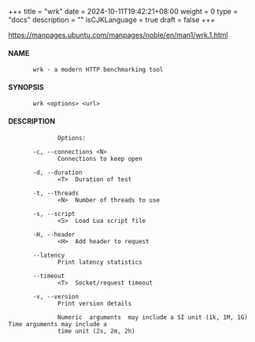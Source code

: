+++
title = "wrk"
date = 2024-10-11T19:42:21+08:00
weight = 0
type = "docs"
description = ""
isCJKLanguage = true
draft = false
+++

https://manpages.ubuntu.com/manpages/noble/en/man1/wrk.1.html

#### **NAME**

```
       wrk - a modern HTTP benchmarking tool
```

#### **SYNOPSIS**

```
       wrk <options> <url>
```

#### **DESCRIPTION**

```
              Options:

       -c, --connections <N>
              Connections to keep open

       -d, --duration
              <T>  Duration of test

       -t, --threads
              <N>  Number of threads to use

       -s, --script
              <S>  Load Lua script file

       -H, --header
              <H>  Add header to request

       --latency
              Print latency statistics

       --timeout
              <T>  Socket/request timeout

       -v, --version
              Print version details

              Numeric  arguments  may include a SI unit (1k, 1M, 1G) Time arguments may include a
              time unit (2s, 2m, 2h)
```